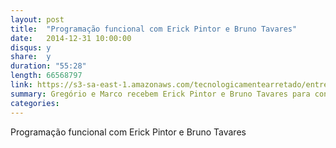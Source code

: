 ```yaml
---
layout: post
title:  "Programação funcional com Erick Pintor e Bruno Tavares"
date:   2014-12-31 10:00:00
disqus: y
share:  y
duration: "55:28"
length: 66568797
link: https://s3-sa-east-1.amazonaws.com/tecnologicamentearretado/entrevistas/005-bruno_e_erick/005_bruno_e_erick.mp3
summary: Gregório e Marco recebem Erick Pintor e Bruno Tavares para conversar sobre programação funcional
categories: 
---
```


Programação funcional com Erick Pintor e Bruno Tavares

<audio src="https://s3-sa-east-1.amazonaws.com/tecnologicamentearretado/entrevistas/005-bruno_e_erick/005_bruno_e_erick.mp3" preload="none" />

Baixe o áudio desta conversa [aqui](https://s3-sa-east-1.amazonaws.com/tecnologicamentearretado/entrevistas/005-bruno_e_erick/005_bruno_e_erick.mp3).

Entrevista por [Gregório Melo](https://twitter.com/gregoriomelo) e [Marco Valtas](https://twitter.com/mavcunha)

Música de entrada e edição de áudio por [Marco Valtas](https://twitter.com/mavcunha)

Notas:

- Erick Pintor [no Twitter](https://twitter.com/erickpintor) ou [no GitHub](https://github.com/erickpintor)
- Bruno Tavares [no Twitter](https://twitter.com/bltavares), [no blog](http://blog.bltavares.com/) ou [no GitHub](https://github.com/bltavares)
- [Palestra sobre ClojureScript](https://www.youtube.com/watch?v=V1Eu9vZaDYw)
- [Curso de Programação Funcional com Scala no Coursera](https://www.coursera.org/course/progfun)
- Ferramentas que ajudam no aprendizado de Clojure:
  - [4Clojure](http://www.4clojure.com/)
  - [ClojureKoans](http://clojurekoans.com/)
- Livros sobre Clojure:
  - [Functional Programming for the Object-Oriented Programmer](https://leanpub.com/fp-oo)
  - [Web Development with Clojure](https://pragprog.com/book/dswdcloj/web-development-with-clojure)
- Grupos de usuários Clojure:
  - [Clojure no LinkedIn](https://www.linkedin.com/groups?gid=3489944)
  - [@PlanetClojure](https://twitter.com/planetclojure)
- IDEs para Clojure:
  - [Cursive](https://cursiveclojure.com/)
  - [LightTable](http://lighttable.com/)
- [Podcast FunctionalGeekery](http://www.functionalgeekery.com/)
